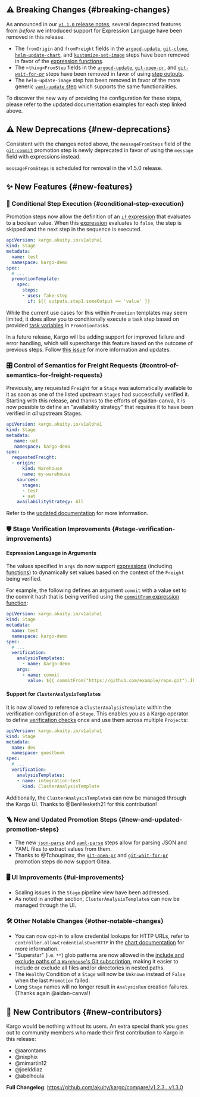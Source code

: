 ## ⚠️ Breaking Changes {#breaking-changes}

As announced in our [`v1.1.0` release notes](https://github.com/akuity/kargo/releases/tag/v1.1.0), several deprecated features from _before_ we introduced support for Expression Language have been removed in this release.

- The `fromOrigin` and `fromFreight` fields in the [`argocd-update`](https://docs.kargo.io/user-guide/reference-docs/promotion-steps/argocd-update), [`git-clone`](https://docs.kargo.io/user-guide/reference-docs/promotion-steps/git-clone/), [`helm-update-chart`](https://docs.kargo.io/user-guide/reference-docs/promotion-steps/helm-update-chart/), and [`kustomize-set-image`](https://docs.kargo.io/user-guide/reference-docs/promotion-steps/kustomize-set-image/) steps have been removed in favor of the [expression functions](https://docs.kargo.io/user-guide/reference-docs/expressions#functions).
- The `<thing>FromStep` fields in the [`argocd-update`](https://docs.kargo.io/user-guide/reference-docs/promotion-steps/argocd-update), [`git-open-pr`](https://docs.kargo.io/user-guide/reference-docs/promotion-steps/git-open-pr/), and [`git-wait-for-pr`](https://docs.kargo.io/user-guide/reference-docs/promotion-steps/git-wait-for-pr/) steps have been removed in favor of using [step outputs](https://docs.kargo.io/user-guide/reference-docs/expressions#pre-defined-variables).
- The `helm-update-image` step has been removed in favor of the more generic [`yaml-update` step](https://docs.kargo.io/user-guide/reference-docs/promotion-steps/yaml-update) which supports the same functionalities.

To discover the new way of providing the configuration for these steps, please refer to the updated documentation examples for each step linked above.

## ⚠️ New Deprecations {#new-deprecations}

Consistent with the changes noted above, the `messageFromSteps` field of the [`git-commit`](https://docs.kargo.io/user-guide/reference-docs/promotion-steps/git-commit#configuration) promotion step is newly deprecated in favor of using the `message` field with expressions instead.

`messageFromSteps` is scheduled for removal in the v1.5.0 release.

## ✨ New Features {#new-features}

### 🔀 Conditional Step Execution {#conditional-step-execution}

Promotion steps now allow the definition of an [`if` expression](https://docs.kargo.io/user-guide/reference-docs/promotion-templates#conditional-steps) that evaluates to a boolean value. When this [expression](https://docs.kargo.io/user-guide/reference-docs/expressions) evaluates to `false`, the step is skipped and the next step in the sequence is executed.

```yaml
apiVersion: kargo.akuity.io/v1alpha1
kind: Stage
metadata:
  name: test
  namespace: kargo-demo
spec:
  # ...
  promotionTemplate:
    spec:
      steps:
      - uses: fake-step
        if: ${{ outputs.step1.someOutput == 'value' }}
```

While the current use cases for this within `Promotion` templates may seem limited, it does allow you to conditionally execute a task step based on provided [task variables](https://docs.kargo.io/user-guide/reference-docs/promotion-tasks#task-variables) in `PromotionTask`s.

In a future release, Kargo will be adding support for improved failure and error handling, which will supercharge this feature based on the outcome of previous steps. Follow [this issue](https://github.com/akuity/kargo/issues/3228) for more information and updates.

### 🎛️ Control of Semantics for Freight Requests {#control-of-semantics-for-freight-requests}

Previously, any requested `Freight` for a `Stage` was automatically available to it as soon as one of the listed upstream `Stage`s had successfully verified it. Starting with this release, and thanks to the efforts of @aidan-canva, it is now possible to define an "availability strategy" that requires it to have been verified in _all_ upstream Stages.

```yaml
apiVersion: kargo.akuity.io/v1alpha1
kind: Stage
metadata:
   name: uat
   namespace: kargo-demo
spec:
  requestedFreight:
  - origin:
      kind: Warehouse
      name: my-warehouse
    sources:
      stages:
      - test
      - uat
    availabilityStrategy: All
```

Refer to the [updated documentation](https://docs.kargo.io/user-guide/how-to-guides/working-with-stages#requested-freight) for more information.

### 🛡️ Stage Verification Improvements {#stage-verification-improvements}

#### Expression Language in Arguments

The values specified in `args` do now support [expressions](https://docs.kargo.io/user-guide/reference-docs/expressions) (including [functions](https://docs.kargo.io/user-guide/reference-docs/expressions/#functions)) to dynamically set values based on the context of the `Freight` being verified.

For example, the following defines an argument `commit` with a value set to the commit hash that is being verified using the [`commitFrom` expression function](https://docs.kargo.io/user-guide/reference-docs/expressions#commitfromrepourl-freightorigin):

```yaml
apiVersion: kargo.akuity.io/v1alpha1
kind: Stage
metadata:
  name: test
  namespace: kargo-demo
spec:
  # ...
  verification:
    analysisTemplates:
      - name: kargo-demo
    args:
      - name: commit
        value: ${{ commitFrom("https://github.com/example/repo.git").ID }}
```

#### Support for `ClusterAnalysisTemplate`s

It is now allowed to reference a `ClusterAnalysisTemplate` within the verification configuration of a `Stage`. This enables you as a Kargo operator to define [verification checks](https://docs.kargo.io/user-guide/how-to-guides/verification#configuring-verification) once and use them across multiple `Project`s:

```yaml
apiVersion: kargo.akuity.io/v1alpha1
kind: Stage
metadata:
  name: dev
  namespace: guestbook
spec:
  # ...
  verification:
    analysisTemplates:
    - name: integration-test
      kind: ClusterAnalysisTemplate
```

Additionally, the `ClusterAnalysisTemplate`s can now be managed through the Kargo UI. Thanks to @BenHesketh21 for this contribution!

### 🪜 New and Updated Promotion Steps {#new-and-updated-promotion-steps}

- The new [`json-parse`](https://docs.kargo.io/user-guide/reference-docs/promotion-steps/json-parse) and [`yaml-parse`](https://docs.kargo.io/user-guide/reference-docs/promotion-steps/yaml-parse) steps allow for parsing JSON and YAML files to extract values from them.
- Thanks to @Tchoupinax, the [`git-open-pr`](https://docs.kargo.io/user-guide/reference-docs/promotion-steps/git-open-pr) and [`git-wait-for-pr`](https://docs.kargo.io/user-guide/reference-docs/promotion-steps/git-wait-for-pr) promotion steps do now support Gitea.

### 🖥️ UI Improvements {#ui-improvements}

- Scaling issues in the `Stage` pipeline view have been addressed.
- As noted in another section, `ClusterAnalysisTemplate`s can now be managed through the UI.

### 🛠️ Other Notable Changes {#other-notable-changes}

- You can now opt-in to allow credential lookups for HTTP URLs, refer to `controller.allowCredentialsOverHTTP` in the [chart documentation](https://github.com/akuity/kargo/tree/v1.3.0-rc.1/charts/kargo#controller) for more information.
- "Superstar" (i.e. `**`) glob patterns are now allowed in the [include and exclude paths of a `Warehouse`'s Git subscription](https://docs.kargo.io/user-guide/how-to-guides/working-with-warehouses#git-subscription-path-filtering), making it easier to include or exclude all files and/or directories in nested paths.
- The `Healthy` Condition of a `Stage` will now be `Unknown` instead of `False` when the last `Promotion` failed.
- Long `Stage` names will no longer result in `AnalysisRun` creation failures. (Thanks again @aidan-canva!)

## 🙏 New Contributors {#new-contributors}

Kargo would be nothing without its users. An extra special thank you goes out to community members who made their first contribution to Kargo in this release:

* @aarontams
* @nixphix
* @mimartin12
* @joelddiaz
* @abelhoula

**Full Changelog**: https://github.com/akuity/kargo/compare/v1.2.3...v1.3.0
